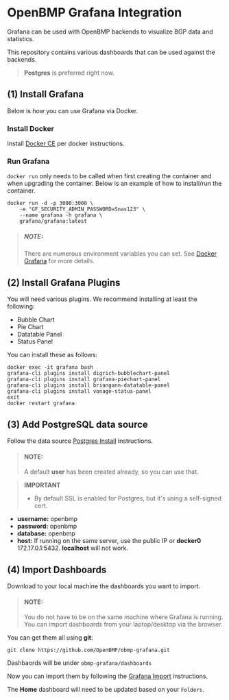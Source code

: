OpenBMP Grafana Integration
===========================

Grafana can be used with OpenBMP backends to visualize BGP data and statistics.

This repository contains various dashboards that can be used against the 
backends. 

> **Postgres** is preferred right now.


(1) Install Grafana
-------------------
Below is how you can use Grafana via Docker. 

### Install Docker

Install [Docker CE](https://docs.docker.com/install/) per docker instructions. 

### Run Grafana

```docker run``` only needs to be called when first creating the container and when
upgrading the container.  Below is an example of how to install/run the 
container.

```
docker run -d -p 3000:3000 \
    -e "GF_SECURITY_ADMIN_PASSWORD=Snas123" \
    --name grafana -h grafana \
    grafana/grafana:latest
```

> ##### NOTE:
> There are numerous environment variables you can set.  See [Docker Grafana](http://docs.grafana.org/installation/docker/)
> for more details.


(2) Install Grafana Plugins
----------------------------
You will need various plugins.  We recommend installing at least the following:

- Bubble Chart
- Pie Chart
- Datatable Panel
- Status Panel

You can install these as follows:

```
docker exec -it grafana bash
grafana-cli plugins install digrich-bubblechart-panel
grafana-cli plugins install grafana-piechart-panel
grafana-cli plugins install briangann-datatable-panel
grafana-cli plugins install vonage-status-panel
exit
docker restart grafana
```


(3) Add PostgreSQL data source
---------------------------------
Follow the data source [Postgres Install](http://docs.grafana.org/features/datasources/postgres/) 
instructions. 

> #### NOTE:
> A default **user** has been created already, so you can use that.

> **IMPORTANT**
> - By default SSL is enabled for Postgres, but it's using a self-signed cert.

- **username:** openbmp
- **password:** openbmp
- **database:** openbmp
- **host:** If running on the same server, use the public IP or **docker0** 172.17.0.1:5432.
**localhost** will not work. 

(4) Import Dashboards
---------------------

Download to your local machine the dashboards you want to import.

> #### NOTE:
> You do not have to be on the same machine where Grafana is running. You can
> import dashboards from your laptop/desktop via the browser.  

You can get them all using **git**:

```
git clone https://github.com/OpenBMP/obmp-grafana.git
```

Dashbaords will be under ```obmp-grafana/dashboards```

Now you can import them by following the [Grafana Import](http://docs.grafana.org/reference/export_import/#importing-a-dashboard) instructions.    

The **Home** dashboard will need to be updated based on your ```Folders```. 
